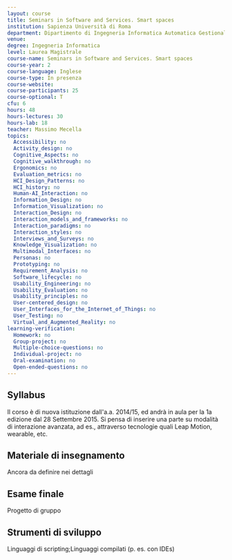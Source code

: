 ```yaml
---
layout: course
title: Seminars in Software and Services. Smart spaces
institution: Sapienza Università di Roma
department: Dipartimento di Ingegneria Informatica Automatica Gestionale
venue: 
degree: Ingegneria Informatica
level: Laurea Magistrale
course-name: Seminars in Software and Services. Smart spaces
course-year: 2
course-language: Inglese
course-type: In presenza
course-website: 
course-participants: 25
course-optional: T
cfu: 6
hours: 48
hours-lectures: 30
hours-lab: 18
teacher: Massimo Mecella
topics: 
  Accessibility: no 
  Activity_design: no 
  Cognitive_Aspects: no 
  Cognitive_walkthrough: no 
  Ergonomics: no 
  Evaluation_metrics: no 
  HCI_Design_Patterns: no 
  HCI_history: no 
  Human-AI_Interaction: no 
  Information_Design: no 
  Information_Visualization: no 
  Interaction_Design: no 
  Interaction_models_and_frameworks: no 
  Interaction_paradigms: no 
  Interaction_styles: no 
  Interviews_and_Surveys: no 
  Knowledge_Visualization: no 
  Multimodal_Interfaces: no 
  Personas: no 
  Prototyping: no 
  Requirement_Analysis: no 
  Software_lifecycle: no 
  Usability_Engineering: no 
  Usability_Evaluation: no 
  Usability_principles: no 
  User-centered_design: no 
  User_Interfaces_for_the_Internet_of_Things: no 
  User_Testing: no 
  Virtual_and_Augmented_Reality: no 
learning-verification: 
  Homework: no 
  Group-project: no 
  Multiple-choice-questions: no 
  Individual-project: no 
  Oral-examination: no 
  Open-ended-questions: no 
---
```



## Syllabus 
Il corso è di nuova istituzione dall'a.a. 2014/15, ed andrà in aula per la 1a edizione dal 28 Settembre 2015. Si pensa di inserire una parte su modalità di interazione avanzata, ad es., attraverso tecnologie quali Leap Motion, wearable, etc.

## Materiale di insegnamento 
Ancora da definire nei dettagli

## Esame finale 
Progetto di gruppo

## Strumenti di sviluppo 
Linguaggi di scripting;Linguaggi compilati (p. es. con IDEs)
